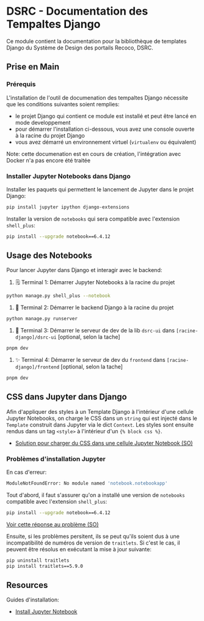 # DSRC - Documentation des Tempaltes Django

Ce module contient la documentation pour la bibliothèque de templates Django du Système de Design des portails Recoco, DSRC.

## Prise en Main

### Prérequis

L'installation de l'outil de documenation des tempaltes Django nécessite que les conditions suivantes soient remplies:

- le projet Django qui contient ce module est installé et peut être lancé en mode developpement
- pour démarrer l'installation ci-dessous, vous avez une console ouverte à la racine du projet Django
- vous avez démarré un environnement virtuel (`virtualenv` ou équivalent)

Note: cette documenation est en cours de création,  l'intégration avec Docker n'a pas encore été traitée

### Installer Jupyter Notebooks dans Django

Installer les paquets qui permettent le lancement de Jupyter dans le projet Django:

```sh
pip install jupyter ipython django-extensions
```

Installer la version de `notebooks` qui sera compatible avec l'extension  `shell_plus`:

```sh
pip install --upgrade notebook==6.4.12
```

## Usage des Notebooks

Pour lancer Jupyter dans Django et interagir avec le backend:

1. 🗒️ Terminal 1: Démarrer Jupyter Notebooks à la racine du projet

```sh
python manage.py shell_plus --notebook
```

1. 🐍 Terminal 2: Démarrer le backend Django à la racine du projet

```sh
python manage.py runserver
```

1. 🎨 Terminal 3: Démarrer  le serveur de dev de la lib `dsrc-ui` dans `[racine-django]/dsrc-ui` [optional, selon la tache]

```sh
pnpm dev
```

1. ✨ Terminal 4: Démarrer   le serveur de dev du `frontend` dans `[racine-django]/frontend` [optional, selon la tache]

```sh
pnpm dev
```

## CSS dans Jupyter dans Django

Afin d'appliquer des styles à un Template Django à l'intérieur d'une cellule Jupyter Notebooks,  on charge le CSS dans un `string` qui est injecté  dans le `Template` construit dans Jupyter via le dict `Context`. Les styles sont ensuite rendus dans un tag `<style>` à l'intérieur d'un `{% block css %}`.

- [Solution pour charger du CSS dans une cellule Jupyter Notebook (SO)](https://stackoverflow.com/questions/32156248/how-do-i-set-custom-css-for-my-ipython-ihaskell-jupyter-notebook)

### Problèmes d'installation Jupyter

En cas d'erreur:

```sh
ModuleNotFoundError: No module named 'notebook.notebookapp'
```

Tout d'abord, il faut s'assurer qu'on a installé une version de `notebooks` compatible avec l'extension `shell_plus`:

```sh
pip install --upgrade notebook==6.4.12
```

[Voir cette réponse au problème (SO)](https://stackoverflow.com/questions/76893872/modulenotfounderror-no-module-named-notebook-base-when-installing-nbextension)

Ensuite, si les problèmes persitent, ils se peut qu'ils soient dus à une incompatibilité de numéros de version de `traitlets`. Si c'est le cas, il peuvent être résolus en exécutant la mise à jour suivante:

```sh
pip uninstall traitlets
pip install traitlets==5.9.0
```

## Resources

Guides d'installation:

- [Install Jupyter Notebook](https://github.com/jupyter/notebook)